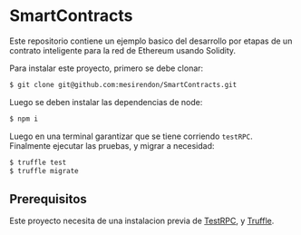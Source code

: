 # SmartContracts
Este repositorio contiene un ejemplo basico del desarrollo por etapas de un contrato inteligente para la red de Ethereum usando Solidity.

Para instalar este proyecto, primero se debe clonar:
```bash
$ git clone git@github.com:mesirendon/SmartContracts.git
```

Luego se deben instalar las dependencias de node:
```bash
$ npm i
```

Luego en una terminal garantizar que se tiene corriendo `testRPC`. Finalmente ejecutar las pruebas, y migrar a necesidad:
```bash
$ truffle test
$ truffle migrate
```

## Prerequisitos
Este proyecto necesita de una instalacion previa de [TestRPC](https://github.com/ethereumjs/testrpc), y [Truffle](https://github.com/trufflesuite/truffle).
